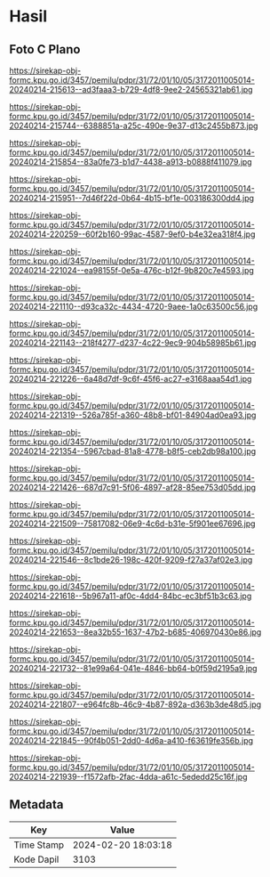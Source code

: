 # Hasil

## Foto C Plano

https://sirekap-obj-formc.kpu.go.id/3457/pemilu/pdpr/31/72/01/10/05/3172011005014-20240214-215613--ad3faaa3-b729-4df8-9ee2-24565321ab61.jpg

https://sirekap-obj-formc.kpu.go.id/3457/pemilu/pdpr/31/72/01/10/05/3172011005014-20240214-215744--6388851a-a25c-490e-9e37-d13c2455b873.jpg

https://sirekap-obj-formc.kpu.go.id/3457/pemilu/pdpr/31/72/01/10/05/3172011005014-20240214-215854--83a0fe73-b1d7-4438-a913-b0888f411079.jpg

https://sirekap-obj-formc.kpu.go.id/3457/pemilu/pdpr/31/72/01/10/05/3172011005014-20240214-215951--7d46f22d-0b64-4b15-bf1e-003186300dd4.jpg

https://sirekap-obj-formc.kpu.go.id/3457/pemilu/pdpr/31/72/01/10/05/3172011005014-20240214-220259--60f2b160-99ac-4587-9ef0-b4e32ea318f4.jpg

https://sirekap-obj-formc.kpu.go.id/3457/pemilu/pdpr/31/72/01/10/05/3172011005014-20240214-221024--ea98155f-0e5a-476c-b12f-9b820c7e4593.jpg

https://sirekap-obj-formc.kpu.go.id/3457/pemilu/pdpr/31/72/01/10/05/3172011005014-20240214-221110--d93ca32c-4434-4720-9aee-1a0c63500c56.jpg

https://sirekap-obj-formc.kpu.go.id/3457/pemilu/pdpr/31/72/01/10/05/3172011005014-20240214-221143--218f4277-d237-4c22-9ec9-904b58985b61.jpg

https://sirekap-obj-formc.kpu.go.id/3457/pemilu/pdpr/31/72/01/10/05/3172011005014-20240214-221226--6a48d7df-9c6f-45f6-ac27-e3168aaa54d1.jpg

https://sirekap-obj-formc.kpu.go.id/3457/pemilu/pdpr/31/72/01/10/05/3172011005014-20240214-221319--526a785f-a360-48b8-bf01-84904ad0ea93.jpg

https://sirekap-obj-formc.kpu.go.id/3457/pemilu/pdpr/31/72/01/10/05/3172011005014-20240214-221354--5967cbad-81a8-4778-b8f5-ceb2db98a100.jpg

https://sirekap-obj-formc.kpu.go.id/3457/pemilu/pdpr/31/72/01/10/05/3172011005014-20240214-221426--687d7c91-5f06-4897-af28-85ee753d05dd.jpg

https://sirekap-obj-formc.kpu.go.id/3457/pemilu/pdpr/31/72/01/10/05/3172011005014-20240214-221509--75817082-06e9-4c6d-b31e-5f901ee67696.jpg

https://sirekap-obj-formc.kpu.go.id/3457/pemilu/pdpr/31/72/01/10/05/3172011005014-20240214-221546--8c1bde26-198c-420f-9209-f27a37af02e3.jpg

https://sirekap-obj-formc.kpu.go.id/3457/pemilu/pdpr/31/72/01/10/05/3172011005014-20240214-221618--5b967a11-af0c-4dd4-84bc-ec3bf51b3c63.jpg

https://sirekap-obj-formc.kpu.go.id/3457/pemilu/pdpr/31/72/01/10/05/3172011005014-20240214-221653--8ea32b55-1637-47b2-b685-406970430e86.jpg

https://sirekap-obj-formc.kpu.go.id/3457/pemilu/pdpr/31/72/01/10/05/3172011005014-20240214-221732--81e99a64-041e-4846-bb64-b0f59d2195a9.jpg

https://sirekap-obj-formc.kpu.go.id/3457/pemilu/pdpr/31/72/01/10/05/3172011005014-20240214-221807--e964fc8b-46c9-4b87-892a-d363b3de48d5.jpg

https://sirekap-obj-formc.kpu.go.id/3457/pemilu/pdpr/31/72/01/10/05/3172011005014-20240214-221845--90f4b051-2dd0-4d6a-a410-f63619fe356b.jpg

https://sirekap-obj-formc.kpu.go.id/3457/pemilu/pdpr/31/72/01/10/05/3172011005014-20240214-221939--f1572afb-2fac-4dda-a61c-5ededd25c16f.jpg


## Metadata

| Key        | Value               |
| ---------- | ------------------- |
| Time Stamp | 2024-02-20 18:03:18 |
| Kode Dapil | 3103                |



